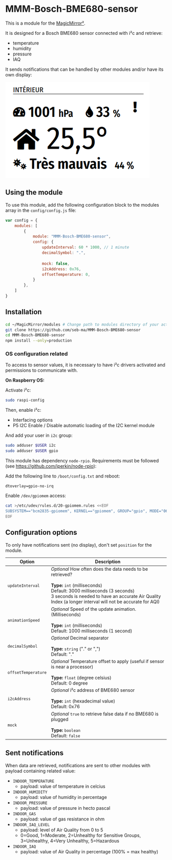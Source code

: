 # MMM-Bosch-BME680-sensor

This is a module for the [MagicMirror²](https://github.com/MichMich/MagicMirror/).

It is designed for a Bosch BME680 sensor connected with i²c and retrieve:
- temperature
- humidity
- pressure
- IAQ

It sends notifications that can be handled by other modules and/or have its own display:

![sample](images/sample.png)

## Using the module

To use this module, add the following configuration block to the modules array in the `config/config.js` file:

```js
var config = {
	modules: [
		{
			module: "MMM-Bosch-BME680-sensor",
			config: {
				updateInterval: 60 * 1000, // 1 minute
				decimalSymbol: ".",

				mock: false,
				i2cAddress: 0x76,
				offsetTemperature: 0,
			}
		},
	]
}
```

## Installation

```sh
cd ~/MagicMirror/modules # Change path to modules directory of your actual MagiMirror² installation
git clone https://github.com/seb-ma/MMM-Bosch-BME680-sensor
cd MMM-Bosch-BME680-sensor
npm install --only=production
```

### OS configuration related
To access to sensor values, it is necessary to have i²c drivers activated and permissions to communicate with.

**On Raspberry OS:**

Activate i²c:

```sh
sudo raspi-config
```

Then, enable i²c:
- Interfacing options
- P5 I2C Enable / Disable automatic loading of the I2C kernel module

And add your user in `i2c` group:

```sh
sudo adduser $USER i2c
sudo adduser $USER gpio
```

This module has dependency `node-rpio`. Requirements must be followed (see https://github.com/jperkin/node-rpio):

Add the following line to `/boot/config.txt` and reboot:

```properties
dtoverlay=gpio-no-irq
```

Enable `/dev/gpiomem` access:

```sh
cat >/etc/udev/rules.d/20-gpiomem.rules <<EOF
SUBSYSTEM=="bcm2835-gpiomem", KERNEL=="gpiomem", GROUP="gpio", MODE="0660"
EOF
```

## Configuration options

To only have notifications sent (no display), don't set `position` for the module.

| Option              | Description
|-------------------- |-------------
| `updateInterval`    | *Optional* How often does the data needs to be retrieved?<br><br>**Type:** `int` (milliseconds)<br>Default: 3000 milliseconds (3 seconds)<br>3 seconds is needed to have an accurate Air Quality Index (a longer interval will not be accurate for AQI)
| `animationSpeed`    | *Optional* Speed of the update animation. (Milliseconds)<br><br>**Type:** `int` (milliseconds)<br>Default: 1000 milliseconds (1 second)
| `decimalSymbol`     | *Optional* Decimal separator<br><br>**Type:** `string` ("." or ",")<br>Default: "."
| `offsetTemperature` | *Optional* Temperature offset to apply (useful if sensor is near a processor)<br><br>**Type:** `float` (degree celsius)<br>Default: 0 degree
| `i2cAddress`        | *Optional* i²c address of BME680 sensor<br><br>**Type:** `int` (hexadecimal value)<br>Default: 0x76
| `mock`              | *Optional* `true` to retrieve false data if no BME680 is plugged<br><br>**Type:** `boolean`<br>Default: `false`

## Sent notifications

When  data are retrieved, notifications are sent to other modules with payload containing related value:
- `INDOOR_TEMPERATURE`
	- payload: value of temperature in celcius
- `INDOOR_HUMIDITY`
	- payload: value of humidity in percentage
- `INDOOR_PRESSURE`
	- payload: value of pressure in hecto pascal
- `INDOOR_GAS`
	- payload: value of gas resistance in ohm
- `INDOOR_IAQ_LEVEL`
	- payload: level of Air Quality from 0 to 5
	- 0=Good, 1=Moderate, 2=Unhealthy for Sensitive Groups, 3=Unhealthy, 4=Very Unhealthy, 5=Hazardous
- `INDOOR_IAQ`
	- payload: value of Air Quality in percentage (100% = max healthy)
